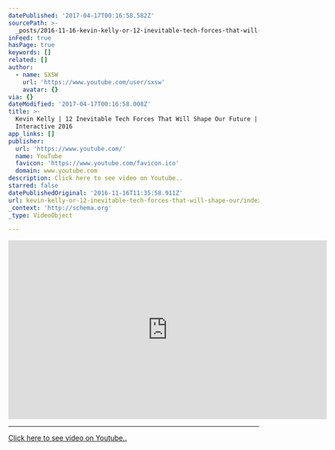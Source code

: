```yaml
---
datePublished: '2017-04-17T00:16:58.582Z'
sourcePath: >-
  _posts/2016-11-16-kevin-kelly-or-12-inevitable-tech-forces-that-will-shape-our.md
inFeed: true
hasPage: true
keywords: []
related: []
author:
  - name: SXSW
    url: 'https://www.youtube.com/user/sxsw'
    avatar: {}
via: {}
dateModified: '2017-04-17T00:16:58.008Z'
title: >-
  Kevin Kelly | 12 Inevitable Tech Forces That Will Shape Our Future | SXSW
  Interactive 2016
app_links: []
publisher:
  url: 'https://www.youtube.com/'
  name: YouTube
  favicon: 'https://www.youtube.com/favicon.ico'
  domain: www.youtube.com
description: Click here to see video on Youtube..
starred: false
datePublishedOriginal: '2016-11-16T11:35:58.911Z'
url: kevin-kelly-or-12-inevitable-tech-forces-that-will-shape-our/index.html
_context: 'http://schema.org'
_type: VideoObject

---
```

<iframe src="https://cdn.embedly.com/widgets/media.html?src=https%3A%2F%2Fwww.youtube.com%2Fembed%2FpZwq8eMdYrY%3Ffeature%3Doembed&amp;url=http%3A%2F%2Fwww.youtube.com%2Fwatch%3Fv%3DpZwq8eMdYrY&amp;image=https%3A%2F%2Fi.ytimg.com%2Fvi%2FpZwq8eMdYrY%2Fhqdefault.jpg&amp;key=b7d04c9b404c499eba89ee7072e1c4f7&amp;type=text%2Fhtml&amp;schema=youtube" width="640" height="360" scrolling="no" frameborder="0" allowfullscreen="" style=""></iframe>

---

[Click here to see video on Youtube..][0]

[0]: https://www.youtube.com/watch?v=pZwq8eMdYrY "Click here to see on youtube"